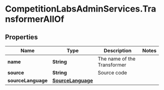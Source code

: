# CompetitionLabsAdminServices.TransformerAllOf

## Properties

Name | Type | Description | Notes
------------ | ------------- | ------------- | -------------
**name** | **String** | The name of the Transformer | 
**source** | **String** | Source code | 
**sourceLanguage** | [**SourceLanguage**](SourceLanguage.md) |  | 


